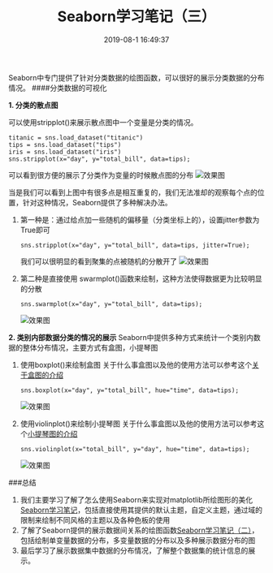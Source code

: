 ﻿---
title: Seaborn学习笔记（三）
date: 2019-08-1 16:49:37
tags: [数据可视化,Seaborn]
categories: 大数据与网络安全
---

Seaborn中专门提供了针对分类数据的绘图函数，可以很好的展示分类数据的分布情况。
####分类数据的可视化

**1. 分类的散点图**

可以使用stripplot()来展示散点图中一个变量是分类的情况。

```
titanic = sns.load_dataset("titanic")
tips = sns.load_dataset("tips")
iris = sns.load_dataset("iris")
sns.stripplot(x="day", y="total_bill", data=tips);
```
可以看到很方便的展示了分类作为变量的时候散点图的分布
![效果图](https://img-blog.csdn.net/20180531200720710)

当是我们可以看到上图中有很多点是相互重复的，我们无法准却的观察每个点的位置，针对这种情况，Seaborn提供了多种解决办法。

1.  第一种是：通过给点加一些随机的偏移量（分类坐标上的），设置jitter参数为True即可

	```
	sns.stripplot(x="day", y="total_bill", data=tips, jitter=True);
	```
	我们可以很明显的看到聚集的点被随机的分散开了
	![效果图](https://img-blog.csdn.net/2018053120110783?watermark/2/text/aHR0cHM6Ly9ibG9nLmNzZG4ubmV0L3dxY19DU0RO/font/5a6L5L2T/fontsize/400/fill/I0JBQkFCMA==/dissolve/70)
2. 第二种是直接使用 swarmplot()函数来绘制，这种方法使得数据更为比较明显的分散
	
	```
	sns.swarmplot(x="day", y="total_bill", data=tips);
	```
	![效果图](https://img-blog.csdn.net/20180531201518915?watermark/2/text/aHR0cHM6Ly9ibG9nLmNzZG4ubmV0L3dxY19DU0RO/font/5a6L5L2T/fontsize/400/fill/I0JBQkFCMA==/dissolve/70)

**2. 类别内部数据分类的情况的展示**
Seaborn中提供多种方式来统计一个类别内数据的整体分布情况，主要方式有盒图，小提琴图

1. 使用boxplot()来绘制盒图
	关于什么事盒图以及他的使用方法可以参考这个[关于盒图的介绍](https://baike.baidu.com/item/%E7%9B%92%E5%9B%BE/8594518?fr=aladdin)
	
	```
	sns.boxplot(x="day", y="total_bill", hue="time", data=tips);
	```
	![效果图](https://img-blog.csdn.net/20180531202338399?watermark/2/text/aHR0cHM6Ly9ibG9nLmNzZG4ubmV0L3dxY19DU0RO/font/5a6L5L2T/fontsize/400/fill/I0JBQkFCMA==/dissolve/70)

2.  使用violinplot()来绘制小提琴图
	关于什么事盒图以及他的使用方法可以参考这个[小提琴图的介绍](http://www.mamicode.com/info-detail-1899511.html)
	
	```
	sns.violinplot(x="total_bill", y="day", hue="time", data=tips);
	```
	![效果图](https://img-blog.csdn.net/20180531202815915?watermark/2/text/aHR0cHM6Ly9ibG9nLmNzZG4ubmV0L3dxY19DU0RO/font/5a6L5L2T/fontsize/400/fill/I0JBQkFCMA==/dissolve/70)

###总结
1.  我们主要学习了解了怎么使用Seaborn来实现对matplotlib所绘图形的美化[Seaborn学习笔记](https://blog.csdn.net/wqc_CSDN/article/details/80515920)，包括直接使用其提供的默认主题，自定义主题，通过域的限制来绘制不同风格的主题以及各种色板的使用
2.  了解了Seaborn提供的展示数据间关系的绘图函数[Seaborn学习笔记（二）](https://blog.csdn.net/wqc_CSDN/article/details/80524487)，包括绘制单变量数据的分布，多变量数据的分布以及多种展示数据分布的图
3. 最后学习了展示数据集中数据的分布情况，了解整个数据集的统计信息的展示。
